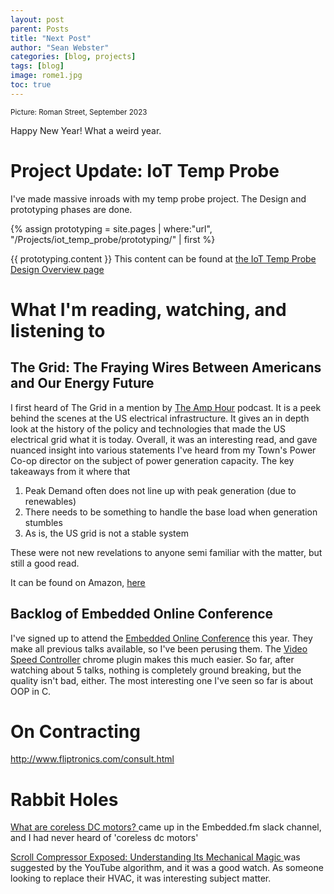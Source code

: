 ```yaml
---
layout: post
parent: Posts
title: "Next Post"
author: "Sean Webster"
categories: [blog, projects]
tags: [blog]
image: rome1.jpg
toc: true
---
```

<sup>Picture: Roman Street, September 2023</sup>

Happy New Year! What a weird year. 

# Project Update: IoT Temp Probe
I've made massive inroads with my temp probe project. The Design and prototyping phases are done. 

{% assign prototyping = site.pages | where:"url", "/Projects/iot_temp_probe/prototyping/" | first %}

{{ prototyping.content }}
This content can  be found at [the IoT Temp Probe Design Overview page](/Projects/iot_temp_probe/prototyping/)


# What I'm reading, watching, and listening to
## The Grid: The Fraying Wires Between Americans and Our Energy Future
I first heard of The Grid in a mention by [The Amp Hour](https://theamphour.com/) podcast. It is a peek behind the scenes at the US electrical infrastructure. It gives an in depth look at the history of the policy and technologies that made the US electrical grid what it is today. Overall, it was an interesting read, and gave nuanced insight into various statements I've heard from my Town's Power Co-op director on the subject of power generation capacity. 
The key takeaways from it where that

1. Peak Demand often does not line up with peak generation (due to renewables)
2. There needs to be something to handle the base load when generation stumbles
3. As is, the US grid is not a stable system

These were not new revelations to anyone semi familiar with the matter, but still a good read.

It can be found on Amazon, [here](https://www.amazon.com/Grid-Fraying-Between-Americans-Energy-ebook/dp/B01DM9Q6CQ)

## Backlog of Embedded Online Conference
I've signed up to attend the [Embedded Online Conference](https://embeddedonlineconference.com/) this year. They make all previous talks available, so I've been perusing them. The [Video Speed Controller](https://chromewebstore.google.com/detail/video-speed-controller/nffaoalbilbmmfgbnbgppjihopabppdk?pli=1) chrome plugin makes this much easier. So far, after watching about 5 talks, nothing is completely ground breaking, but the quality isn't bad, either. The most interesting one I've seen so far is about OOP in C.

# On Contracting
http://www.fliptronics.com/consult.html


# Rabbit Holes
[What are coreless DC motors?
](https://www.motioncontroltips.com/what-are-coreless-dc-motors/) came up in the Embedded.fm slack channel, and I had never heard of 'coreless dc motors'

[Scroll Compressor Exposed: Understanding Its Mechanical Magic
](https://www.youtube.com/watch?v=e_4ITFCQvts) was suggested by the YouTube algorithm, and it was a good watch. As someone looking to replace their HVAC, it was interesting subject matter.